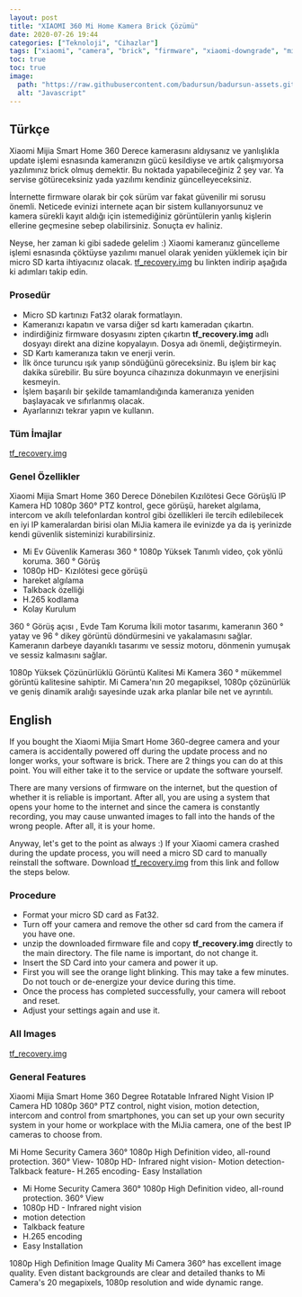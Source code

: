 ```yaml
---
layout: post
title: "XIAOMI 360 Mi Home Kamera Brick Çözümü"
date: 2020-07-26 19:44
categories: ["Teknoloji", "Cihazlar"]
tags: ["xiaomi", "camera", "brick", "firmware", "xiaomi-downgrade", "mijia", "smart-home", "brick"]
toc: true
toc: true
image:
  path: "https://raw.githubusercontent.com/badursun/badursun-assets.github.io/refs/heads/main/img/xiaomi-360-mi-home-kamera-brick-cozumu-66eec233038ee.webp"
  alt: "Javascript"
---
```



## Türkçe
Xiaomi Mijia Smart Home 360 Derece kamerasını aldıysanız ve yanlışlıkla update işlemi esnasında kameranızın gücü kesildiyse ve artık çalışmıyorsa yazılımınız brick olmuş demektir. Bu noktada yapabileceğiniz 2 şey var. Ya servise götüreceksiniz yada yazılımı kendiniz güncelleyeceksiniz.

İnternette firmware olarak bir çok sürüm var fakat güvenilir mi sorusu önemli. Neticede evinizi internete açan bir sistem kullanıyorsunuz ve kamera sürekli kayıt aldığı için istemediğiniz görüntülerin yanlış kişlerin ellerine geçmesine sebep olabilirsiniz. Sonuçta ev haliniz.

Neyse, her zaman ki gibi sadede gelelim :) Xiaomi kameranız güncelleme işlemi esnasında çöktüyse yazılımı manuel olarak yeniden yüklemek için bir micro SD karta ihtiyacınız olacak. [tf_recovery.img](https://drive.google.com/file/d/1yo1XPeZs8m5j-tUSrMXTgjZqnSlDbW7O/view?usp=sharing) bu linkten indirip aşağıda ki adımları takip edin.

### Prosedür
- Micro SD kartınızı Fat32 olarak formatlayın.
- Kameranızı kapatın ve varsa diğer sd kartı kameradan çıkartın.
- indirdiğiniz firmware dosyasını zipten çıkartın **tf_recovery.img** adlı dosyayı direkt ana dizine kopyalayın. Dosya adı önemli, değiştirmeyin.
- SD Kartı kameranıza takın ve enerji verin.
- İlk önce turuncu ışık yanıp söndüğünü göreceksiniz. Bu işlem bir kaç dakika sürebilir. Bu süre boyunca cihazınıza dokunmayın ve enerjisini kesmeyin.
- İşlem başarılı bir şekilde tamamlandığında kameranıza yeniden başlayacak ve sıfırlanmış olacak.
- Ayarlarınızı tekrar yapın ve kullanın.

### Tüm İmajlar
[tf_recovery.img](https://drive.google.com/file/d/1yo1XPeZs8m5j-tUSrMXTgjZqnSlDbW7O/view?usp=sharing)

### Genel Özellikler
Xiaomi Mijia Smart Home 360 Derece Dönebilen Kızılötesi Gece Görüşlü IP Kamera HD 1080p 360° PTZ kontrol, gece görüşü, hareket algılama, intercom ve akıllı telefonlardan kontrol gibi özellikleri ile tercih edilebilecek en iyi IP kameralardan birisi olan MiJia kamera ile evinizde ya da iş yerinizde kendi güvenlik sisteminizi kurabilirsiniz.

- Mi Ev Güvenlik Kamerası 360 ° 1080p Yüksek Tanımlı video, çok yönlü koruma. 360 ° Görüş
- 1080p HD- Kızılötesi gece görüşü
- hareket algılama
- Talkback özelliği
- H.265 kodlama
- Kolay Kurulum

360 ° Görüş açısı , Evde Tam Koruma İkili motor tasarımı, kameranın 360 ° yatay ve 96 ° dikey görüntü döndürmesini ve yakalamasını sağlar. Kameranın darbeye dayanıklı tasarımı ve sessiz motoru, dönmenin yumuşak ve sessiz kalmasını sağlar.

1080p Yüksek Çözünürlüklü Görüntü Kalitesi Mi Kamera 360 ° mükemmel görüntü kalitesine sahiptir. Mi Camera'nın 20 megapiksel, 1080p çözünürlük ve geniş dinamik aralığı sayesinde uzak arka planlar bile net ve ayrıntılı.

## English 
If you bought the Xiaomi Mijia Smart Home 360-degree camera and your camera is accidentally powered off during the update process and no longer works, your software is brick. There are 2 things you can do at this point. You will either take it to the service or update the software yourself.

There are many versions of firmware on the internet, but the question of whether it is reliable is important. After all, you are using a system that opens your home to the internet and since the camera is constantly recording, you may cause unwanted images to fall into the hands of the wrong people. After all, it is your home.

Anyway, let's get to the point as always :) If your Xiaomi camera crashed during the update process, you will need a micro SD card to manually reinstall the software. Download [tf_recovery.img](https://drive.google.com/file/d/1yo1XPeZs8m5j-tUSrMXTgjZqnSlDbW7O/view?usp=sharing) from this link and follow the steps below.

### Procedure
- Format your micro SD card as Fat32.
- Turn off your camera and remove the other sd card from the camera if you have one.
- unzip the downloaded firmware file and copy **tf_recovery.img** directly to the main directory. The file name is important, do not change it.
- Insert the SD Card into your camera and power it up.
- First you will see the orange light blinking. This may take a few minutes. Do not touch or de-energize your device during this time.
- Once the process has completed successfully, your camera will reboot and reset.
- Adjust your settings again and use it.

### All Images
[tf_recovery.img](https://drive.google.com/file/d/1yo1XPeZs8m5j-tUSrMXTgjZqnSlDbW7O/view?usp=sharing)

### General Features
Xiaomi Mijia Smart Home 360 Degree Rotatable Infrared Night Vision IP Camera HD 1080p 360° PTZ control, night vision, motion detection, intercom and control from smartphones, you can set up your own security system in your home or workplace with the MiJia camera, one of the best IP cameras to choose from.

Mi Home Security Camera 360° 1080p High Definition video, all-round protection. 360° View- 1080p HD- Infrared night vision- Motion detection- Talkback feature- H.265 encoding- Easy Installation

- Mi Home Security Camera 360° 1080p High Definition video, all-round protection. 360° View
- 1080p HD - Infrared night vision
- motion detection
- Talkback feature
- H.265 encoding
- Easy Installation

1080p High Definition Image Quality Mi Camera 360° has excellent image quality. Even distant backgrounds are clear and detailed thanks to Mi Camera's 20 megapixels, 1080p resolution and wide dynamic range.